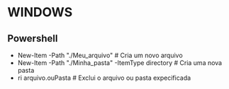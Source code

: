 # WINDOWS

## Powershell

- New-Item -Path "./Meu_arquivo" # Cria um novo arquivo
- New-Item -Path "./Minha_pasta" -ItemType directory # Cria uma nova pasta
- ri arquivo.ouPasta # Exclui o arquivo ou pasta expecificada
